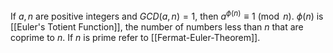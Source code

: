 If $a,n$ are positive integers and $GCD(a,n)=1$, then $a^{\phi(n)}\equiv 1\pmod n$.
$\phi(n)$ is [[Euler's Totient Function]], the number of numbers less than $n$ that are coprime to $n$.
If $n$ is prime refer to [[Fermat-Euler-Theorem]].
